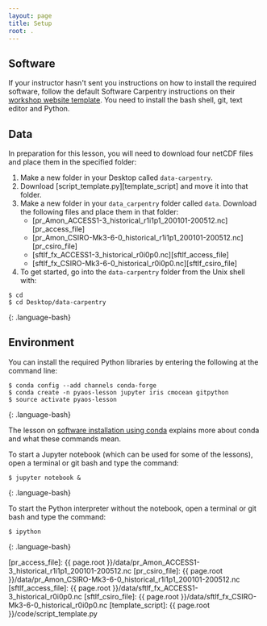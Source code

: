 ```yaml
---
layout: page
title: Setup
root: .
---
```


## Software

If your instructor hasn't sent you instructions on how to install the required software,
follow the default Software Carpentry instructions on their
[workshop website template](https://swcarpentry.github.io/workshop-template/).
You need to install the bash shell, git, text editor and Python. 


## Data

In preparation for this lesson,
you will need to download four netCDF files and place them in the specified folder:

1. Make a new folder in your Desktop called `data-carpentry`.
2. Download [script_template.py][template_script] and move it into that folder.
3. Make a new folder in your `data_carpentry` folder called `data`.
   Download the following files and place them in that folder:
   - [pr_Amon_ACCESS1-3_historical_r1i1p1_200101-200512.nc][pr_access_file]
   - [pr_Amon_CSIRO-Mk3-6-0_historical_r1i1p1_200101-200512.nc][pr_csiro_file]
   - [sftlf_fx_ACCESS1-3_historical_r0i0p0.nc][sftlf_access_file]
   - [sftlf_fx_CSIRO-Mk3-6-0_historical_r0i0p0.nc][sftlf_csiro_file]
4. To get started, go into the `data-carpentry` folder from the Unix shell with:

~~~
$ cd
$ cd Desktop/data-carpentry
~~~
{: .language-bash}

## Environment

You can install the required Python libraries by entering the following at the command line:

~~~
$ conda config --add channels conda-forge
$ conda create -n pyaos-lesson jupyter iris cmocean gitpython
$ source activate pyaos-lesson
~~~
{: .language-bash}

The lesson on [software installation using conda](https://data-lessons.github.io/python-aos-lesson/01-conda/index.html)
explains more about conda and what these commands mean.

To start a Jupyter notebook (which can be used for some of the lessons),
open a terminal or git bash and type the command:

~~~
$ jupyter notebook &
~~~
{: .language-bash}

To start the Python interpreter without the notebook, open a terminal or git bash and type the command:

~~~
$ ipython
~~~
{: .language-bash}

[pr_access_file]: {{ page.root }}/data/pr_Amon_ACCESS1-3_historical_r1i1p1_200101-200512.nc
[pr_csiro_file]: {{ page.root }}/data/pr_Amon_CSIRO-Mk3-6-0_historical_r1i1p1_200101-200512.nc
[sftlf_access_file]: {{ page.root }}/data/sftlf_fx_ACCESS1-3_historical_r0i0p0.nc
[sftlf_csiro_file]: {{ page.root }}/data/sftlf_fx_CSIRO-Mk3-6-0_historical_r0i0p0.nc
[template_script]: {{ page.root }}/code/script_template.py
